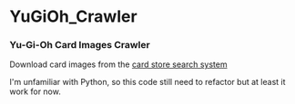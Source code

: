 # YuGiOh_Crawler

### Yu-Gi-Oh Card Images Crawler

Download card images from the <a href="http://www.ocg.idv.tw/" target="_blank">card store search system</a>

I'm unfamiliar with Python, so this code still need to refactor but at least it work for now.
